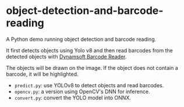 # object-detection-and-barcode-reading

A Python demo running object detection and barcode reading.

It first detects objects using Yolo v8 and then read barcodes from the detected objects with [Dynamsoft Barcode Reader](https://www.dynamsoft.com/barcode-reader/overview/).

The objects will be drawn on the image. If the object does not contain a barcode, it will be highlighted.

* `predict.py`: use YOLOv8 to detect objects and read barcodes.
* `opencv.py`: a version using OpenCV's DNN for inference.
* `convert.py`: convert the YOLO model into ONNX.